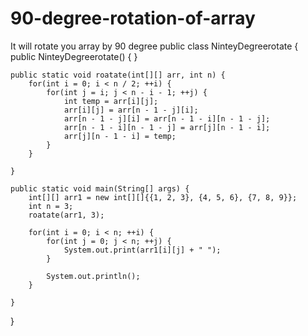 # 90-degree-rotation-of-array
It will rotate you array by 90 degree
public class NinteyDegreerotate {
    public NinteyDegreerotate() {
    }

    public static void roatate(int[][] arr, int n) {
        for(int i = 0; i < n / 2; ++i) {
            for(int j = i; j < n - i - 1; ++j) {
                int temp = arr[i][j];
                arr[i][j] = arr[n - 1 - j][i];
                arr[n - 1 - j][i] = arr[n - 1 - i][n - 1 - j];
                arr[n - 1 - i][n - 1 - j] = arr[j][n - 1 - i];
                arr[j][n - 1 - i] = temp;
            }
        }

    }

    public static void main(String[] args) {
        int[][] arr1 = new int[][]{{1, 2, 3}, {4, 5, 6}, {7, 8, 9}};
        int n = 3;
        roatate(arr1, 3);

        for(int i = 0; i < n; ++i) {
            for(int j = 0; j < n; ++j) {
                System.out.print(arr1[i][j] + " ");
            }

            System.out.println();
        }

    }
}
